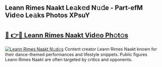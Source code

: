 ## Leann Rimes Naakt Le𝚊k𝚎d N𝚞𝚍e - Part-efM Vid𝚎o Le𝚊ks Photos XPsuY

# <h2><a href="http://fb0jgd4.evod.top/?m=Leann+Rimes+Naakt">🔗 👉🔴 Leann Rimes Naakt Vid𝚎o Ph𝚘t𝚘s</a></h2>

[![Leann Rimes Naakt N𝚞d𝚎s](https://i.imgur.com/8V9OHl7.gif)](http://fb0jgd4.evod.top/?m=Leann+Rimes+Naakt)
Content creator Leann Rimes Naakt known for their dance-themed performances and lifestyle snippets. Public figures Leann Rimes Naakt are often targeted by critics and opponents. 
